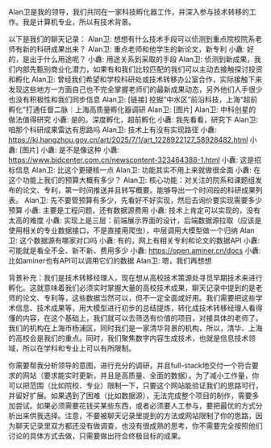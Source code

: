 Alan卫是我的领导，我们共同在一家科技孵化器工作，并深入参与技术转移的工作。我是计算机专业，所以有技术背景。

以下是我们的聊天记录：
Alan卫: 想想有什么技术手段可以侦测到重点院校院系老师有新的科研成果出来？
Alan卫: 重点老师和他学生的新论文，新专利
小纛: 好的，是出于什么用途呢？
小纛: 用途关系到采取的手段
Alan卫: 侦测到新成果，我们内部先甄别商业化潜力，如果有和我们比较匹配的我们可以主动去接触探讨投资和孵化
Alan卫: 曾经我们希望和学校科研处或技术转移办公室合作，实际接触下来发现这些地方一方面自己也不完全掌握老师们的最新成果动态，另外他们人手很少也没有积极性和我们同步信息
Alan卫: [链接] 挖掘“中水区”前沿科技，上海“超前孵化”打通任督二脉｜上海高质量孵化器调研
Alan卫: [图片]
Alan卫: 中科创星的做法值得研究
小纛: 是的。深度孵化，超前孵化
小纛: 我先看看，研究下
Alan卫: 咱那个科研成果雷达有思路吗
Alan卫: 技术上有没有实现路径
小纛: https://kj.hangzhou.gov.cn/art/2025/7/1/art_1228922127_58928482.html
小纛: [图片]
小纛: 是不是像这种
小纛: https://www.bidcenter.com.cn/newscontent-323464388-1.html
小纛: 这是招标信息
Alan卫: 比这个更硬核一点
Alan卫: 功能其实不用上来就做很全面
小纛: 在这个功能上我们的预算大概有多少？
Alan卫: 核心功能：对关注的院系和课题组发布的论文、专利，第一时间推送并且转写概要。能够导出一个时间段的科研成果列表。
Alan卫: 先不要管预算有多少，先看好不好实现，然后去询价要实现需要多少预算
小纛: 主要是工程问题，还有数据源费用
小纛: 技术上肯定可以实现的，没有太高的难度
小纛: 实现上是三层：前端展示界面的设计，后端数据源拉取（应该是使用相关的专业数据接口，不是直接用爬虫），中层调用大模型做一个归纳
Alan卫: 这个数据源有哪家对口吗
小纛: 有的，网上有相关专利和论文的数据API
小纛: 可能就是看全不全、新不新、费用多少
小纛: https://open.aminer.cn/docs
小纛: 比如aminer也有API可以调用它们的数据
Alan卫: 嗯，我们再想想

背景补充：我们是技术转移经理人，现在想从高校技术策源处寻觅早期技术来进行孵化。这就意味着我们必须实时掌握大量的高校技术成果，聊天记录中提到的是老师的论文、专利等，这些数据当然可以，但不一定全面或好用。我们需要把这些学术信息、技术成果等，用大模型进行初步的总结提炼，转化成技术转移经理人看得懂的内容，在这个基础上，我们就可以去筛选有价值的项目，对接具体的老师了。我们的机构在上海市杨浦区，同时我们是一家清华背景的机构，所以，清华、上海的高校会是我们的重点。同时，我们聚焦数字内容生成技术，也就是信息技术领域，所以在学科和专业上可以有所限制。

你需要帮我分析领导的意图，进行充分的调研，并且full-stack地交付一个符合要求的网站（要求能实时更新，并且是高质量、全面的数据）。为了减小工作量，你可以把范围（比如院校、专业）限制一下，只要这个网站能验证我们的思路可行，并留好扩展。如果遇到了困难（比如数据源），无法完成整个项目的制作，需要多加尝试。如果必须需要花钱买某些东西，或者必须要人工参与，要把最优的方式分析出来供我选择。注意，不要被聊天记录里提到的方法或网站限制了你的思路，因为聊天记录里双方都还没有做调查，也没有很成熟的思考，你不需要完全按照他们讨论的具体方式去做，只需要做出符合终极目标的成果。
